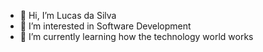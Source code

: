 - 👋 Hi, I’m Lucas da Silva
- 👀 I’m interested in Software Development
- 🌱 I’m currently learning how the technology world works
